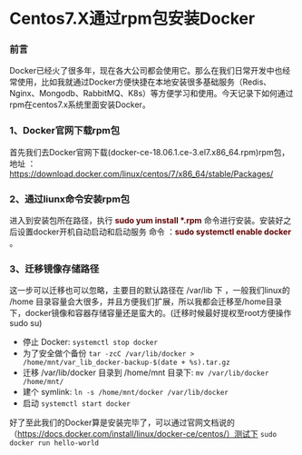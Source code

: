 # Centos7.X通过rpm包安装Docker

### 前言
Docker已经火了很多年，现在各大公司都会使用它。那么在我们日常开发中也经常使用，比如我就通过Docker方便快捷在本地安装很多基础服务（Redis、Nginx、Mongodb、RabbitMQ、K8s）等方便学习和使用。今天记录下如何通过rpm在centos7.x系统里面安装Docker。

### 1、Docker官网下载rpm包
首先我们去Docker官网下载(docker-ce-18.06.1.ce-3.el7.x86_64.rpm)rpm包，地址 ： https://download.docker.com/linux/centos/7/x86_64/stable/Packages/

### 2、通过liunx命令安装rpm包
进入到安装包所在路径，执行 <font color="#660000"><b>sudo yum install *.rpm</b></font> 命令进行安装。安装好之后设置docker开机自动启动和启动服务 命令 ：<font color="#660000"><b>sudo systemctl enable docker</b></font> 。

### 3、迁移镜像存储路径
这一步可以迁移也可以忽略，主要目的默认路径在 /var/lib 下 ，一般我们linux的 /home 目录容量会大很多，并且方便我们扩展，所以我都会迁移至/home目录下，docker镜像和容器存储容量还是蛮大的。(迁移时候最好提权至root方便操作sudo su)

* 停止 Docker: `systemctl stop docker`
* 为了安全做个备份 `tar -zcC /var/lib/docker > /home/mnt/var_lib_docker-backup-$(date + %s).tar.gz`
* 迁移 /var/lib/docker 目录到 /home/mnt 目录下: `mv /var/lib/docker /home/mnt/`
* 建个 symlink: `ln -s /home/mnt/docker /var/lib/docker`
* 启动 `systemctl start docker`
  
 好了至此我们的Docker算是安装完毕了，可以通过官网文档说的（https://docs.docker.com/install/linux/docker-ce/centos/）测试下
 `sudo docker run hello-world` 